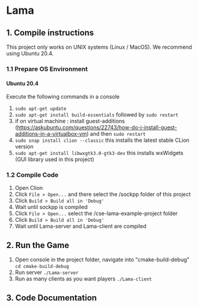 # Lama

## 1. Compile instructions
This project only works on UNIX systems (Linux / MacOS). We recommend using Ubuntu 20.4.

### 1.1 Prepare OS Environment
#### Ubuntu 20.4
Execute the following commands in a console
1. `sudo apt-get update`
2. `sudo apt-get install build-essentials` followed by `sudo restart`
3. if on virtual machine : install guest-additions (https://askubuntu.com/questions/22743/how-do-i-install-guest-additions-in-a-virtualbox-vm) and then `sudo restart`
4. `sudo snap install clion --classic` this installs the latest stable CLion version
5. `sudo apt-get install libwxgtk3.0-gtk3-dev` this installs wxWidgets (GUI library used in this project)

### 1.2 Compile Code
1. Open Clion
2. Click `File > Open...` and there select the /sockpp folder of this project
3. Click `Build > Build all in 'Debug'`
4. Wait until sockpp is compiled
5. Click `File > Open...` select the /cse-lama-example-project folder
6. Click `Build > Build all in 'Debug'`
7. Wait until Lama-server and Lama-client are compiled

## 2. Run the Game
1. Open console in the project folder, navigate into "cmake-build-debug" `cd cmake-build-debug`
2. Run server `./Lama-server`
3. Run as many clients as you want players `./Lama-client`

## 3. Code Documentation

